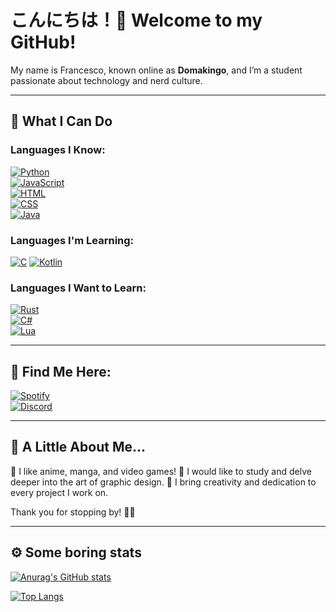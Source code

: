 # こんにちは！👋 Welcome to my GitHub!

My name is Francesco, known online as **Domakingo**, and I’m a student passionate about technology and nerd culture.

---

## 🌸 What I Can Do
### **Languages I Know**:  
[![Python](https://img.shields.io/badge/Python-3776AB?style=for-the-badge&logo=python&logoColor=white)](https://www.python.org/)  
[![JavaScript](https://img.shields.io/badge/JavaScript-F7DF1E?style=for-the-badge&logo=javascript&logoColor=black)](https://developer.mozilla.org/en-US/docs/Web/JavaScript)  
[![HTML](https://img.shields.io/badge/HTML5-E34F26?style=for-the-badge&logo=html5&logoColor=white)](https://developer.mozilla.org/en-US/docs/Web/HTML)  
[![CSS](https://img.shields.io/badge/CSS3-1572B6?style=for-the-badge&logo=css3&logoColor=white)](https://developer.mozilla.org/en-US/docs/Web/CSS)  
[![Java](https://img.shields.io/badge/Java-ED8B00?style=for-the-badge&logo=java&logoColor=white)](https://www.java.com/)

### **Languages I'm Learning**:  
[![C](https://img.shields.io/badge/C-A8B9CC?style=for-the-badge&logo=c&logoColor=white)](https://en.wikipedia.org/wiki/C_(programming_language))
[![Kotlin](https://img.shields.io/badge/Kotlin-7F52FF?style=for-the-badge&logo=Kotlin&logoColor=white)](https://en.wikipedia.org/wiki/Kotlin_(programming_language))

### **Languages I Want to Learn**:  
[![Rust](https://img.shields.io/badge/Rust-000000?style=for-the-badge&logo=rust&logoColor=white)](https://www.rust-lang.org/)  
[![C#](https://img.shields.io/badge/C%23-239120?style=for-the-badge&logo=c-sharp&logoColor=white)](https://learn.microsoft.com/en-us/dotnet/csharp/)  
[![Lua](https://img.shields.io/badge/Lua-2C2D72?style=for-the-badge&logo=lua&logoColor=white)](https://www.lua.org/)

---

## 🎵 Find Me Here:
[![Spotify](https://img.shields.io/badge/Spotify-1DB954?style=for-the-badge&logo=spotify&logoColor=white)](https://open.spotify.com/user/807vo122hfc8sbozsms5xcoi1?si=tQP7a2xYRcC72g0Ic-z3uQ)  
[![Discord](https://img.shields.io/badge/Discord-5865F2?style=for-the-badge&logo=discord&logoColor=white)](https://discordapp.com/users/351377109710536704)  

---

## 🌌 A Little About Me...
🖤 I like anime, manga, and video games!
🖤 I would like to study and delve deeper into the art of graphic design. 
🖤 I bring creativity and dedication to every project I work on.

Thank you for stopping by! 🌸✨

---

## ⚙️ Some boring stats

[![Anurag's GitHub stats](https://github-readme-stats.vercel.app/api?username=domakingo&show_icons=true&theme=dracula)](https://github.com/anuraghazra/github-readme-stats)

[![Top Langs](https://github-readme-stats.vercel.app/api/top-langs/?username=domakingo&show_icons=true&theme=dracula)](https://github.com/anuraghazra/github-readme-stats)
